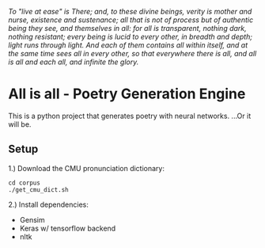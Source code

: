 *To "live at ease" is There; and, to these divine beings, verity is mother and nurse, existence and sustenance; all that is not of process but of authentic being they see, and themselves in all: for all is transparent, nothing dark, nothing resistant; every being is lucid to every other, in breadth and depth; light runs through light. And each of them contains all within itself, and at the same time sees all in every other, so that everywhere there is all, and all is all and each all, and infinite the glory.*

# All is all - Poetry Generation Engine

This is a python project that generates poetry with neural networks. ...Or it will be.

## Setup

1.) Download the CMU pronunciation dictionary:

	cd corpus
	./get_cmu_dict.sh
	
2.) Install dependencies: 

* Gensim
* Keras w/ tensorflow backend
* nltk


